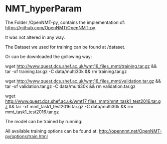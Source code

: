 # NMT_hyperParam

The Folder /OpenNMT-py, contains the implementation of: https://github.com/OpenNMT/OpenNMT-py.

It was not altered in any way.

The Dataset we used for training can be found at /dataset. 

Or can be downloaded the gollowing way: 

wget http://www.quest.dcs.shef.ac.uk/wmt16_files_mmt/training.tar.gz &&  tar -xf training.tar.gz -C data/multi30k && rm training.tar.gz

wget http://www.quest.dcs.shef.ac.uk/wmt16_files_mmt/validation.tar.gz && tar -xf validation.tar.gz -C data/multi30k && rm validation.tar.gz

wget http://www.quest.dcs.shef.ac.uk/wmt17_files_mmt/mmt_task1_test2016.tar.gz && tar -xf mmt_task1_test2016.tar.gz -C data/multi30k && rm mmt_task1_test2016.tar.gz

The model can be trained by running: 

All available training options can be found at: 
http://opennmt.net/OpenNMT-py/options/train.html


